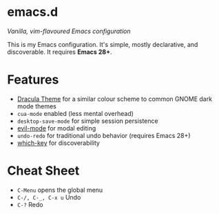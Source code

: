 # emacs.d

_Vanilla, vim-flavoured Emacs configuration_

This is my Emacs configuration. It's simple, mostly declarative, and discoverable. It requires **Emacs 28+**.



# Features

* [Dracula Theme](https://github.com/dracula/emacs) for a similar colour scheme to common GNOME dark mode themes
* `cua-mode` enabled (less mental overhead)
* `desktop-save-mode` for simple session persistence
* [evil-mode](https://github.com/emacs-evil/evil) for modal editing
* `undo-redo` for traditional undo behavior (requires Emacs 28+)
* [which-key](https://github.com/justbur/emacs-which-key) for discoverability

# Cheat Sheet

- `C-Menu` opens the global menu
- `C-/, C-_, C-x u` Undo
- `C-?` Redo

